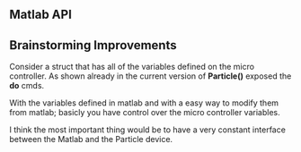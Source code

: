 ## Matlab API

## Brainstorming Improvements
Consider a struct that has all of the variables defined on the micro controller.
As shown already in the current version of **Particle()** exposed the **do** cmds.

With the variables defined in matlab and with a easy way to modify them from 
matlab; basicly you have control over the micro controller variables.

I think the most important thing would be to have a very constant interface between
the Matlab and the Particle device.
